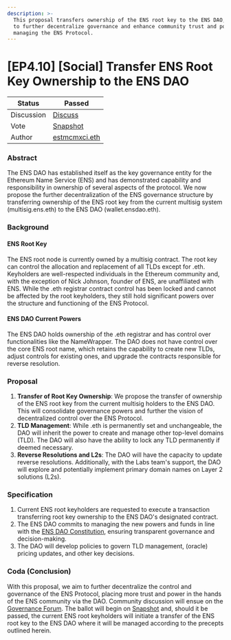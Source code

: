 ```yaml
---
description: >-
  This proposal transfers ownership of the ENS root key to the ENS DAO, aiming
  to further decentralize governance and enhance community trust and power in
  managing the ENS Protocol.
---
```


# \[EP4.10] \[Social] Transfer ENS Root Key Ownership to the ENS DAO

| Status     | Passed                                                                                                                 |
| ---------- | ---------------------------------------------------------------------------------------------------------------------- |
| Discussion | [Discuss](https://discuss.ens.domains/t/ep4-10-social-proposal-transfer-ens-root-key-ownership-to-the-ens-dao/18338)   |
| Vote       | [Snapshot](https://snapshot.org/#/ens.eth/proposal/0x8e3c8812bd52d1760eb2bbf8dc603d68860741f80d489dc051017e863151a242) |
| Author     | [estmcmxci.eth](https://app.ens.domains/estmcmxci.eth)                                                                 |

### Abstract

The ENS DAO has established itself as the key governance entity for the Ethereum Name Service (ENS) and has demonstrated capability and responsibility in ownership of several aspects of the protocol. We now propose the further decentralization of the ENS governance structure by transferring ownership of the ENS root key from the current multisig system (multisig.ens.eth) to the ENS DAO (wallet.ensdao.eth).

### Background

#### ENS Root Key

The ENS root node is currently owned by a multisig contract. The root key can control the allocation and replacement of all TLDs except for .eth. Keyholders are well-respected individuals in the Ethereum community and, with the exception of Nick Johnson, founder of ENS, are unaffiliated with ENS. While the .eth registrar contract control has been locked and cannot be affected by the root keyholders, they still hold significant powers over the structure and functioning of the ENS Protocol.

#### ENS DAO Current Powers

The ENS DAO holds ownership of the .eth registrar and has control over functionalities like the NameWrapper. The DAO does not have control over the core ENS root name, which retains the capability to create new TLDs, adjust controls for existing ones, and upgrade the contracts responsible for reverse resolution.

### Proposal

1. **Transfer of Root Key Ownership**: We propose the transfer of ownership of the ENS root key from the current multisig holders to the ENS DAO. This will consolidate governance powers and further the vision of decentralized control over the ENS Protocol.
2. **TLD Management**: While .eth is permanently set and unchangeable, the DAO will inherit the power to create and manage other top-level domains (TLD). The DAO will also have the ability to lock any TLD permanently if deemed necessary.
3. **Reverse Resolutions and L2s**: The DAO will have the capacity to update reverse resolutions. Additionally, with the Labs team's support, the DAO will explore and potentially implement primary domain names on Layer 2 solutions (L2s).

### Specification

1. Current ENS root keyholders are requested to execute a transaction transferring root key ownership to the ENS DAO's designated contract.
2. The ENS DAO commits to managing the new powers and funds in line with the [ENS DAO Constitution](https://docs.ens.domains/v/governance/ens-dao-constitution), ensuring transparent governance and decision-making.
3. The DAO will develop policies to govern TLD management, (oracle) pricing updates, and other key decisions.

### Coda (Conclusion)

With this proposal, we aim to further decentralize the control and governance of the ENS Protocol, placing more trust and power in the hands of the ENS community via the DAO. Community discussion will ensue on the [Governance Forum](https://discuss.ens.domains). The ballot will begin on [Snapshot](https://snapshot.org/#/ens.eth) and, should it be passed, the current ENS root keyholders will initiate a transfer of the ENS root key to the ENS DAO where it will be managed according to the precepts outlined herein.
